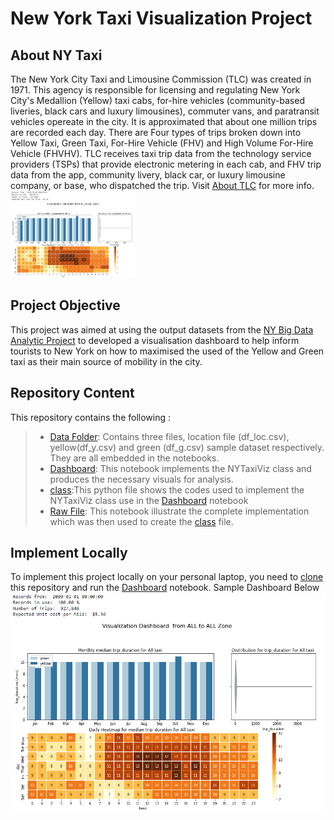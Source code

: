 # New York Taxi Visualization Project
## About NY Taxi
The New York City Taxi and Limousine Commission (TLC) was created in 1971. This agency is responsible for licensing and regulating New York City's Medallion (Yellow) taxi cabs, for-hire vehicles (community-based liveries, black cars and luxury limousines), commuter vans, and paratransit vehicles opereate in the city. It is approximated that about one million trips are recorded each day. There are Four types of trips broken down into Yellow Taxi, Green Taxi, For-Hire Vehicle (FHV) and High Volume For-Hire Vehicle (FHVHV). TLC receives taxi trip data from the technology service providers (TSPs) that provide electronic metering in each cab, and FHV trip data from the app, community livery, black car, or luxury limousine company, or base, who dispatched the trip. Visit [About TLC](https://www1.nyc.gov/site/tlc/about/about-tlc.page) for more info. 
<img src="./Pics/viz.PNG" alt="drawing" width="200"/>
## Project Objective
This project was aimed at using the output datasets from the [NY Big Data Analytic Project](https://github.com/MSBGDA/INFO-H-600-Project-Group-AH.git) to developed a visualisation dashboard to help inform tourists to New York on how to maximised the used of the Yellow and Green taxi as their main source of mobility in the city. 
## Repository Content
This repository contains the following :
> - [Data Folder](https://github.com/ivombi/NY-Taxi/tree/main/data): Contains three files, location file (df_loc.csv), yellow(df_y.csv) and green (df_g.csv) sample dataset respectively. They are all embedded in the notebooks.
> - [Dashboard](https://github.com/ivombi/NY-Taxi/blob/main/implementation.ipynb): This notebook implements the NYTaxiViz class and produces the necessary visuals for analysis. 
> - [class](https://github.com/ivombi/NY-Taxi/blob/main/newyorkviz.py):This python file shows the codes used to implement the NYTaxiViz class use in the [Dashboard](https://github.com/ivombi/NY-Taxi/blob/main/implementation.ipynb) notebook
> - [Raw File](https://github.com/ivombi/NY-Taxi/blob/main/visuals.ipynb): This notebook illustrate the complete implementation which was then used to create the [class](https://github.com/ivombi/NY-Taxi/blob/main/newyorkviz.py) file. 
## Implement Locally
To implement this project locally on your personal laptop, you need to [clone ](https://docs.github.com/en/github/creating-cloning-and-archiving-repositories/cloning-a-repository) this repository and run the [Dashboard](https://github.com/ivombi/NY-Taxi/blob/main/implementation.ipynb) notebook. Sample Dashboard Below
<br>
![taxi](./Pics/viz.PNG)
